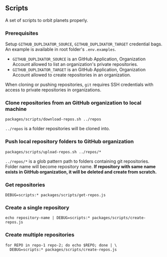 Scripts
-------

A set of scripts to orbit planets properly.

### Prerequisites

Setup `GITHUB_DUPLIKATOR_SOURCE`, `GITHUB_DUPLIKATOR_TARGET` credential bags.
An example is available in root folder's `.env.examples`.

* `GITHUB_DUPLIKATOR_SOURCE` is an GitHub Application, Organization Account
  allowed to list an organization's private repositories.
* `GITHUB_DUPLIKATOR_TARGET` is an GitHub Application, Organization Account
  allowed to create repositories in an organization.

When cloning or pushing repositories, `git` requires SSH credentials with
access to private repositories in organizations.

### Clone repositories from an GitHub organization to local machine

    packages/scripts/download-repos.sh ../repos

`../repos` is a folder repositories will be cloned into.

### Push local repository folders to GitHub organization

    packages/scripts/upload-repos.sh ../repos/*

`../repos/*` is a glob pattern path to folders containing git repositories.
Folder name will become repository name. **If repository with same name exists
in GitHub organization, it will be deleted and create from scratch.**

### Get repositories

    DEBUG=scripts:* packages/scripts/get-repos.js

### Create a single repository

    echo repository-name | DEBUG=scripts:* packages/scripts/create-repos.js

### Create multiple repositories

    for REPO in repo-1 repo-2; do echo $REPO; done | \
      DEBUG=scripts:* packages/scripts/create-repos.js

